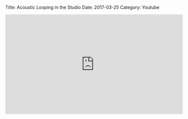 Title: Acoustic Looping in the Studio
Date: 2017-03-25
Category: Youtube

<iframe width="560" height="315" src="https://www.youtube.com/embed/BXtr4P1Hc9w" title="YouTube video player" frameborder="0" allow="accelerometer; autoplay; clipboard-write; encrypted-media; gyroscope; picture-in-picture" allowfullscreen></iframe>

